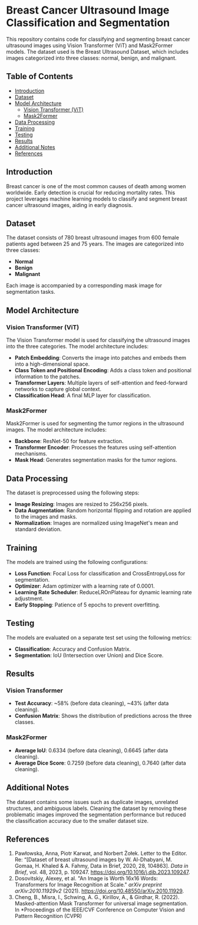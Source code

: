 # Breast Cancer Ultrasound Image Classification and Segmentation

This repository contains code for classifying and segmenting breast cancer ultrasound images using Vision Transformer (ViT) and Mask2Former models. The dataset used is the Breast Ultrasound Dataset, which includes images categorized into three classes: normal, benign, and malignant.

## Table of Contents
- [Introduction](#introduction)
- [Dataset](#dataset)
- [Model Architecture](#model-architecture)
  - [Vision Transformer (ViT)](#vision-transformer-vit)
  - [Mask2Former](#mask2former)
- [Data Processing](#data-processing)
- [Training](#training)
- [Testing](#testing)
- [Results](#results)
- [Additional Notes](#additional-notes)
- [References](#references)

## Introduction
Breast cancer is one of the most common causes of death among women worldwide. Early detection is crucial for reducing mortality rates. This project leverages machine learning models to classify and segment breast cancer ultrasound images, aiding in early diagnosis.

## Dataset
The dataset consists of 780 breast ultrasound images from 600 female patients aged between 25 and 75 years. The images are categorized into three classes:
- **Normal**
- **Benign**
- **Malignant**

Each image is accompanied by a corresponding mask image for segmentation tasks.

## Model Architecture

### Vision Transformer (ViT)
The Vision Transformer model is used for classifying the ultrasound images into the three categories. The model architecture includes:
- **Patch Embedding**: Converts the image into patches and embeds them into a high-dimensional space.
- **Class Token and Positional Encoding**: Adds a class token and positional information to the patches.
- **Transformer Layers**: Multiple layers of self-attention and feed-forward networks to capture global context.
- **Classification Head**: A final MLP layer for classification.

### Mask2Former
Mask2Former is used for segmenting the tumor regions in the ultrasound images. The model architecture includes:
- **Backbone**: ResNet-50 for feature extraction.
- **Transformer Encoder**: Processes the features using self-attention mechanisms.
- **Mask Head**: Generates segmentation masks for the tumor regions.

## Data Processing
The dataset is preprocessed using the following steps:
- **Image Resizing**: Images are resized to 256x256 pixels.
- **Data Augmentation**: Random horizontal flipping and rotation are applied to the images and masks.
- **Normalization**: Images are normalized using ImageNet's mean and standard deviation.

## Training
The models are trained using the following configurations:
- **Loss Function**: Focal Loss for classification and CrossEntropyLoss for segmentation.
- **Optimizer**: Adam optimizer with a learning rate of 0.0001.
- **Learning Rate Scheduler**: ReduceLROnPlateau for dynamic learning rate adjustment.
- **Early Stopping**: Patience of 5 epochs to prevent overfitting.

## Testing
The models are evaluated on a separate test set using the following metrics:
- **Classification**: Accuracy and Confusion Matrix.
- **Segmentation**: IoU (Intersection over Union) and Dice Score.

## Results
### Vision Transformer
- **Test Accuracy**: ~58% (before data cleaning), ~43% (after data cleaning).
- **Confusion Matrix**: Shows the distribution of predictions across the three classes.

### Mask2Former
- **Average IoU**: 0.6334 (before data cleaning), 0.6645 (after data cleaning).
- **Average Dice Score**: 0.7259 (before data cleaning), 0.7640 (after data cleaning).

## Additional Notes
The dataset contains some issues such as duplicate images, unrelated structures, and ambiguous labels. Cleaning the dataset by removing these problematic images improved the segmentation performance but reduced the classification accuracy due to the smaller dataset size.

## References
1. Pawłowska, Anna, Piotr Karwat, and Norbert Żołek. Letter to the Editor. Re: “[Dataset of breast ultrasound images by W. Al-Dhabyani, M. Gomaa, H. Khaled & A. Fahmy, Data in Brief, 2020, 28, 104863]. *Data in Brief*, vol. 48, 2023, p. 109247. https://doi.org/10.1016/j.dib.2023.109247.
2. Dosovitskiy, Alexey, et al. "An Image is Worth 16x16 Words: Transformers for Image Recognition at Scale." *arXiv preprint arXiv:2010.11929v2* (2021). https://doi.org/10.48550/arXiv.2010.11929.
3. Cheng, B., Misra, I., Schwing, A. G., Kirillov, A., & Girdhar, R. (2022). Masked-attention Mask Transformer for universal image segmentation. In *Proceedings of the IEEE/CVF Conference on Computer Vision and Pattern Recognition (CVPR)
